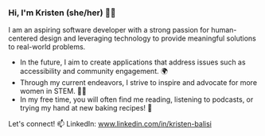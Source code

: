 ### Hi, I'm Kristen (she/her) 👋🏼

<!--
**KristenBalisi/KristenBalisi** is a ✨ _special_ ✨ repository because its `README.md` (this file) appears on your GitHub profile. 
-->

I am an aspiring software developer with a strong passion for human-centered design and leveraging technology to provide meaningful solutions to real-world problems. 

- In the future, I aim to create applications that address issues such as accessibility and community engagement. 🌍
- Through my current endeavors, I strive to inspire and advocate for more women in STEM. 👩‍🔬
- In my free time, you will often find me reading, listening to podcasts, or trying my hand at new baking recipes! 🍞

Let's connect! 📫
LinkedIn: www.linkedin.com/in/kristen-balisi
